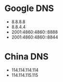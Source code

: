 Google DNS
=====
* 8.8.8.8
* 8.8.4.4
* 2001:4860:4860::8888
* 2001:4860:4860::8844

China DNS
====
* 114.114.114.114
* 114.114.115.115
